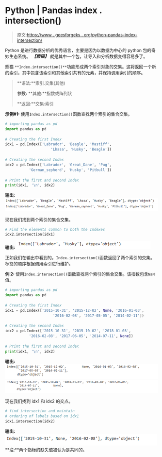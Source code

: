 # Python | Pandas index . intersection()

> 原文:[https://www . geesforgeks . org/python-pandas-index-intersection/](https://www.geeksforgeeks.org/python-pandas-index-intersection/)

Python 是进行数据分析的优秀语言，主要是因为以数据为中心的 python 包的奇妙生态系统。 ***【熊猫】*** 就是其中一个包，让导入和分析数据变得容易多了。

熊猫 `**Index.intersection()**`功能形成两个索引对象的交集。这将返回一个新的索引，其中包含该索引和其他索引共有的元素，并保持调用索引的顺序。

> **语法:**索引.交集(其他)
> 
> **参数:**
> **其他:**指数或阵列状
> 
> **返回:**交集:索引

**示例#1:** 使用`Index.intersection()`函数查找两个索引的集合交集。

```py
# importing pandas as pd
import pandas as pd

# Creating the first Index
idx1 = pd.Index(['Labrador', 'Beagle', 'Mastiff', 
                     'Lhasa', 'Husky', 'Beagle'])

# Creating the second Index
idx2 = pd.Index(['Labrador', 'Great_Dane', 'Pug',
           'German_sepherd', 'Husky', 'Pitbull'])

# Print the first and second Index
print(idx1, '\n', idx2)
```

**输出:**
![](img/10f7b8b4094e1f5668efc15be404b197.png)
![](img/2c4c0f1e813bffd063ec5a588881f359.png)

现在我们找到两个索引的集合交集。

```py
# Find the elements common to both the Indexes
idx2.intersection(idx1)
```

**输出:**
![](img/eba1e72305c295492b0e8733f653236c.png)

正如我们在输出中看到的，`Index.intersection()`函数返回了两个索引的交集。标签的顺序根据调用索引进行维护。

**例 2:** 使用`Index.intersection()`函数查找两个索引的集合交集。该指数包含`NaN`值。

```py
# importing pandas as pd
import pandas as pd

# Creating the first Index
idx1 = pd.Index(['2015-10-31', '2015-12-02', None, '2016-01-03', 
                      '2016-02-08', '2017-05-05', '2014-02-11'])

# Creating the second Index
idx2 = pd.Index(['2015-10-31', '2015-10-02', '2018-01-03',
           '2016-02-08', '2017-06-05', '2014-07-11', None])

# Print the first and second Index
print(idx1, '\n', idx2)
```

**输出:**
![](img/3e37ffbc0159b045fee39c92b120768a.png)
![](img/569ecbe81e1f099709e6201e4b116d2e.png)

现在我们找到 idx1 和 idx2 的交点。

```py
# find intersection and maintain 
# ordering of labels based on idx1
idx1.intersection(idx2)
```

**输出:**
![](img/f59ecff47857534d515c42fa1fcb8c05.png)
**注:**两个指标的缺失值被认为是共同的。